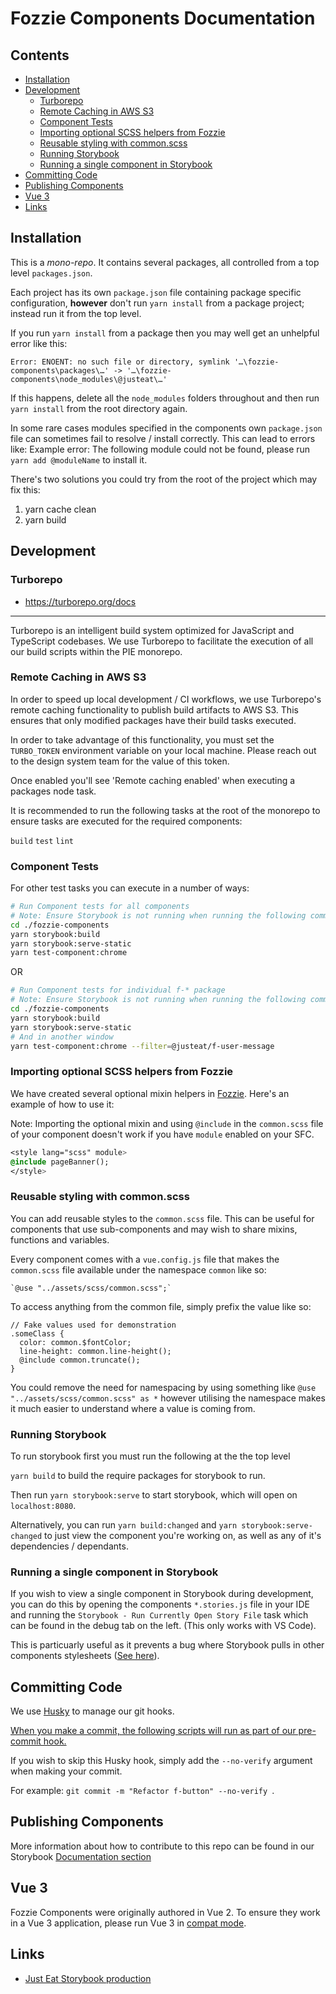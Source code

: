 # Fozzie Components Documentation

## Contents
- [Installation](#installation)
- [Development](#development)
  - [Turborepo](#turborepo)
  - [Remote Caching in AWS S3](#remote-caching-in-aws-s3)
  - [Component Tests](#component-tests)
  - [Importing optional SCSS helpers from Fozzie](#importing-optional-scss-helpers-from-fozzie)
  - [Reusable styling with common.scss](#reusable-styling-with-commonscss)
  - [Running Storybook](#running-storybook)
  - [Running a single component in Storybook](#running-a-single-component-in-storybook)
- [Committing Code](#committing-code)
- [Publishing Components](#publishing-components)
- [Vue 3](#vue-3)
- [Links](#links)

## Installation

This is a _mono-repo_.  It contains several packages, all controlled from a top level `packages.json`.

Each project has its own `package.json` file containing package specific configuration, **however** don't run `yarn install` from a package project; instead run it from the top level.

If you run `yarn install` from a package then you may well get an unhelpful error like this:

```none
Error: ENOENT: no such file or directory, symlink '…\fozzie-components\packages\…' -> '…\fozzie-components\node_modules\@justeat\…'
```

If this happens, delete all the `node_modules` folders throughout and then run `yarn install` from the root directory again.

In some rare cases modules specified in the components own `package.json` file can sometimes fail to resolve / install correctly. This can lead to errors like:
Example error: The following module could not be found, please run `yarn add @moduleName` to install it.

There's two solutions you could try from the root of the project which may fix this:

1. yarn cache clean
2. yarn build


## Development

### Turborepo

- https://turborepo.org/docs

---

Turborepo is an intelligent build system optimized for JavaScript and TypeScript codebases. We use Turborepo to facilitate the execution of all our build scripts within the PIE monorepo.

### Remote Caching in AWS S3
In order to speed up local development / CI workflows, we use Turborepo's remote caching functionality to publish build artifacts to AWS S3. This ensures that only modified packages have their build tasks executed.

In order to take advantage of this functionality, you must set the `TURBO_TOKEN` environment variable on your local machine. Please reach out to the design system team for the value of this token.

Once enabled you'll see 'Remote caching enabled' when executing a packages node task.

It is recommended to run the following tasks at the root of the monorepo to ensure tasks are executed for the required components:

`build`
`test`
`lint`

### Component Tests
For other test tasks you can execute in a number of ways:

 ```bash
 # Run Component tests for all components
 # Note: Ensure Storybook is not running when running the following commands
 cd ./fozzie-components
 yarn storybook:build
 yarn storybook:serve-static
 yarn test-component:chrome
 ```

 OR

 ```bash
 # Run Component tests for individual f-* package
 # Note: Ensure Storybook is not running when running the following commands
 cd ./fozzie-components
 yarn storybook:build
 yarn storybook:serve-static
 # And in another window
 yarn test-component:chrome --filter=@justeat/f-user-message
 ```

### Importing optional SCSS helpers from Fozzie
We have created several optional mixin helpers in [Fozzie](./packages/tools/fozzie/src/scss/components/optional).
Here's an example of how to use it:

Note: Importing the optional mixin and using `@include` in the `common.scss` file of your component doesn't work if you have `module` enabled on your SFC.

```sass
<style lang="scss" module>
@include pageBanner();
</style>
```

### Reusable styling with common.scss
You can add reusable styles to the `common.scss` file. This can be useful for components that use sub-components and may wish to share mixins, functions and variables.

Every component comes with a `vue.config.js` file that makes the `common.scss` file available under the namespace `common` like so:
```
`@use "../assets/scss/common.scss";`
```
To access anything from the common file, simply prefix the value like so:

```
// Fake values used for demonstration
.someClass {
  color: common.$fontColor;
  line-height: common.line-height();
  @include common.truncate();
}
```

You could remove the need for namespacing by using something like `@use "../assets/scss/common.scss" as *` however utilising the namespace makes it much easier to understand where a value is coming from.

### Running Storybook

To run storybook first you must run the following at the the top level

`yarn build` to build the require packages for storybook to run.

Then run `yarn storybook:serve` to start storybook, which will open on `localhost:8080`.

Alternatively, you can run `yarn build:changed` and `yarn storybook:serve-changed` to just view the component you're working on, as well as any of it's dependencies / dependants.

### Running a single component in Storybook

If you wish to view a single component in Storybook during development, you can do this by opening the components `*.stories.js` file in your IDE and running the `Storybook - Run Currently Open Story File` task which can be found in the debug tab on the left. (This only works with VS Code).

This is particuarly useful as it prevents a bug where Storybook pulls in other components stylesheets ([See here](https://github.com/storybookjs/storybook/issues/729)).

## Committing Code

We use [Husky](https://github.com/typicode/husky) to manage our git hooks.

[When you make a commit, the following scripts will run as part of our pre-commit hook.](https://github.com/justeat/fozzie-components/blob/master/.husky/pre-commit)

If you wish to skip this Husky hook, simply add the `--no-verify` argument when making your commit.

For example: `git commit -m "Refactor f-button" --no-verify `.

## Publishing Components

More information about how to contribute to this repo can be found in our Storybook [Documentation section](https://vue.pie.design/?path=/story/documentation-getting-started-contributing--page)

## Vue 3

Fozzie Components were originally authored in Vue 2. To ensure they work in a Vue 3 application, please run Vue 3 in [compat mode](https://v3-migration.vuejs.org/migration-build).

## Links
- [Just Eat Storybook production](https://vue.pie.design/)
